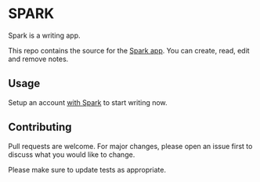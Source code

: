 # SPARK

Spark is a writing app.


This repo contains the source for the [Spark app](https://ssparks.herokuapp.com/). You can create, read, edit and remove notes. 


## Usage
Setup an account [with Spark](https://ssparks.herokuapp.com) to start writing now.

## Contributing
Pull requests are welcome. For major changes, please open an issue first to discuss what you would like to change.

Please make sure to update tests as appropriate.
